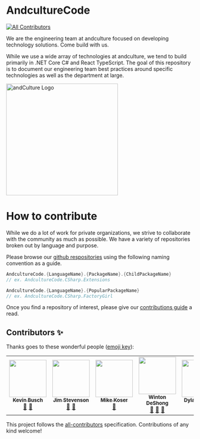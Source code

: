 # AndcultureCode
<!-- ALL-CONTRIBUTORS-BADGE:START - Do not remove or modify this section -->
[![All Contributors](https://img.shields.io/badge/all_contributors-7-orange.svg?style=flat-square)](#contributors-)
<!-- ALL-CONTRIBUTORS-BADGE:END -->

We are the engineering team at andculture focused on developing technology solutions. Come build with us.

While we use a wide array of technologies at andculture, we tend to build primarily in .NET Core C# and React TypeScript. The goal of this repository is to document our engineering team best practices around specific technologies as well as the department at large.

<img src="https://avatars3.githubusercontent.com/u/32297579?s=460&v=4" alt="andCulture Logo" width="300" />

# How to contribute

While we do a lot of work for private organizations, we strive to collaborate with the community as much as possible. We have a variety of repositories broken out by language and purpose.

Please browse our [github respositories](https://github.com/AndcultureCode?tab=repositories) using the following naming convention as a guide.

```csharp
AndcultureCode.{LanguageName}.{PackageName}.{ChildPackageName}
// ex. AndcultureCode.CSharp.Extensions

AndcultureCode.{LanguageName}.{PopularPackageName}
// ex. AndcultureCode.CSharp.FactoryGirl
```

Once you find a repository of interest, please give our [contributions guide](CONTRIBUTING.md) a read.

## Contributors ✨

Thanks goes to these wonderful people ([emoji key](https://allcontributors.org/docs/en/emoji-key)):

<!-- ALL-CONTRIBUTORS-LIST:START - Do not remove or modify this section -->
<!-- prettier-ignore-start -->
<!-- markdownlint-disable -->
<table>
  <tr>
    <td align="center"><a href="https://github.com/KevinBusch"><img src="https://avatars.githubusercontent.com/u/775414?v=4?s=100" width="100px;" alt=""/><br /><sub><b>Kevin Busch</b></sub></a><br /><a href="https://github.com/AndcultureCode/AndcultureCode/pulls?q=is%3Apr+reviewed-by%3AKevinBusch" title="Reviewed Pull Requests">👀</a> <a href="https://github.com/AndcultureCode/AndcultureCode/commits?author=KevinBusch" title="Documentation">📖</a></td>
    <td align="center"><a href="https://github.com/jstevenson"><img src="https://avatars.githubusercontent.com/u/91424?v=4?s=100" width="100px;" alt=""/><br /><sub><b>Jim Stevenson</b></sub></a><br /><a href="https://github.com/AndcultureCode/AndcultureCode/pulls?q=is%3Apr+reviewed-by%3Ajstevenson" title="Reviewed Pull Requests">👀</a> <a href="https://github.com/AndcultureCode/AndcultureCode/commits?author=jstevenson" title="Documentation">📖</a></td>
    <td align="center"><a href="https://github.com/HeyKos"><img src="https://avatars.githubusercontent.com/u/5178698?v=4?s=100" width="100px;" alt=""/><br /><sub><b>Mike Koser</b></sub></a><br /><a href="https://github.com/AndcultureCode/AndcultureCode/pulls?q=is%3Apr+reviewed-by%3AHeyKos" title="Reviewed Pull Requests">👀</a></td>
    <td align="center"><a href="http://www.winton.me/"><img src="https://avatars.githubusercontent.com/u/48424?v=4?s=100" width="100px;" alt=""/><br /><sub><b>Winton DeShong</b></sub></a><br /><a href="#maintenance-wintondeshong" title="Maintenance">🚧</a> <a href="https://github.com/AndcultureCode/AndcultureCode/pulls?q=is%3Apr+reviewed-by%3Awintondeshong" title="Reviewed Pull Requests">👀</a> <a href="https://github.com/AndcultureCode/AndcultureCode/commits?author=wintondeshong" title="Documentation">📖</a></td>
    <td align="center"><a href="http://resume.dylanjustice.com"><img src="https://avatars.githubusercontent.com/u/22502365?v=4?s=100" width="100px;" alt=""/><br /><sub><b>Dylan Justice</b></sub></a><br /><a href="https://github.com/AndcultureCode/AndcultureCode/pulls?q=is%3Apr+reviewed-by%3Adylanjustice" title="Reviewed Pull Requests">👀</a> <a href="https://github.com/AndcultureCode/AndcultureCode/commits?author=dylanjustice" title="Documentation">📖</a></td>
    <td align="center"><a href="https://github.com/brandongregoryscott"><img src="https://avatars.githubusercontent.com/u/11774799?v=4?s=100" width="100px;" alt=""/><br /><sub><b>Brandon Scott</b></sub></a><br /><a href="#maintenance-brandongregoryscott" title="Maintenance">🚧</a> <a href="https://github.com/AndcultureCode/AndcultureCode/pulls?q=is%3Apr+reviewed-by%3Abrandongregoryscott" title="Reviewed Pull Requests">👀</a> <a href="https://github.com/AndcultureCode/AndcultureCode/commits?author=brandongregoryscott" title="Documentation">📖</a></td>
    <td align="center"><a href="http://mytydev.com"><img src="https://avatars.githubusercontent.com/u/37794?v=4?s=100" width="100px;" alt=""/><br /><sub><b>Michael Tyson</b></sub></a><br /><a href="https://github.com/AndcultureCode/AndcultureCode/pulls?q=is%3Apr+reviewed-by%3Amyty" title="Reviewed Pull Requests">👀</a> <a href="https://github.com/AndcultureCode/AndcultureCode/commits?author=myty" title="Documentation">📖</a></td>
  </tr>
</table>

<!-- markdownlint-restore -->
<!-- prettier-ignore-end -->

<!-- ALL-CONTRIBUTORS-LIST:END -->

This project follows the [all-contributors](https://github.com/all-contributors/all-contributors) specification. Contributions of any kind welcome!